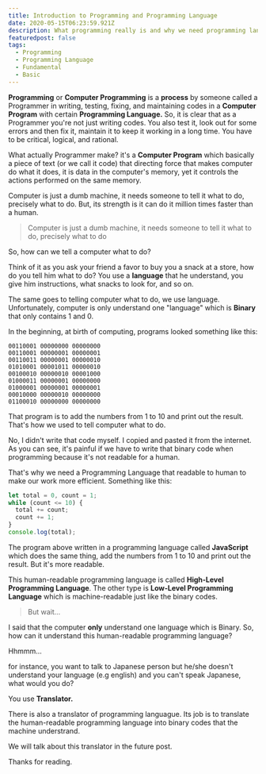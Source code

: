 ```yaml
---
title: Introduction to Programming and Programming Language
date: 2020-05-15T06:23:59.921Z
description: What programming really is and why we need programming language
featuredpost: false
tags:
  - Programming
  - Programming Language
  - Fundamental
  - Basic
---
```

**Programming** or **Computer Programming** is a **process** by someone called a Programmer in writing, testing, fixing, and maintaining codes in a **Computer Program** with certain **Programming Language.** So, it is clear that as a Programmer you're not just writing codes. You also test it, look out for some errors and then fix it, maintain it to keep it working in a long time. You have to be critical, logical, and rational.

What actually Programmer make? it's a **Computer Program** which basically a piece of text (or we call it code) that directing force that makes computer do what it does, it is data in the computer's memory, yet it controls the actions performed on the same memory.

Computer is just a dumb machine, it needs someone to tell it what to do, precisely what to do. But, its strength is it can do it million times faster than a human.

> Computer is just a dumb machine, it needs someone to tell it what to do, precisely what to do

So, how can we tell a computer what to do? 

Think of it as you ask your friend a favor to buy you a snack at a store, how do you tell him what to do? You use a **language** that he understand, you give him instructions, what snacks to look for, and so on.

The same goes to telling computer what to do, we use language. Unfortunately, computer is only understand one "language" which is **Binary** that only contains 1 and 0.

In the beginning, at birth of computing, programs looked something like this:

```
00110001 00000000 00000000
00110001 00000001 00000001
00110011 00000001 00000010
01010001 00001011 00000010
00100010 00000010 00001000
01000011 00000001 00000000
01000001 00000001 00000001
00010000 00000010 00000000
01100010 00000000 00000000
```

That program is to add the numbers from 1 to 10 and print out the result. That's how we used to tell computer what to do.

No, I didn't write that code myself. I copied and pasted it from the internet. As you can see, it's painful if we have to write that binary code when programming because it's not readable for a human.

That's why we need a Programming Language that readable to human to make our work more efficient. Something like this:

```javascript
let total = 0, count = 1;
while (count <= 10) {
  total += count;
  count += 1;
}
console.log(total);
```

The program above written in a programming language called **JavaScript** which does the same thing, add the numbers from 1 to 10 and print out the result. But it's more readable.

This human-readable programming language is called **High-Level Programming Language**. The other type is **Low-Level Programming Language** which is machine-readable just like the binary codes.

> But wait...

I said that the computer **only**  understand one language which is Binary. So, how can it understand this human-readable programming language?

Hhmmm...

for instance, you want to talk to Japanese person but he/she doesn't understand your language (e.g english) and you can't speak Japanese, what would you do?

You use **Translator.**

There is also a translator of programming languague. Its job is to translate the human-readable programming language into binary codes that the machine understrand. 

We will talk about this translator in the future post.

Thanks for reading.